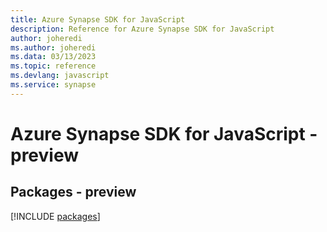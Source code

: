 ```yaml
---
title: Azure Synapse SDK for JavaScript
description: Reference for Azure Synapse SDK for JavaScript
author: joheredi
ms.author: joheredi
ms.data: 03/13/2023
ms.topic: reference
ms.devlang: javascript
ms.service: synapse
---
```

# Azure Synapse SDK for JavaScript - preview
## Packages - preview
[!INCLUDE [packages](synapse-index.md)]